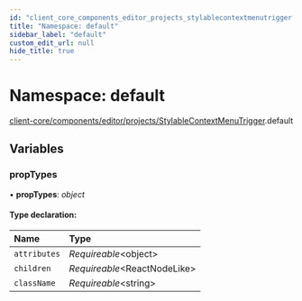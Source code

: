 ```yaml
---
id: "client_core_components_editor_projects_stylablecontextmenutrigger.default"
title: "Namespace: default"
sidebar_label: "default"
custom_edit_url: null
hide_title: true
---
```


# Namespace: default

[client-core/components/editor/projects/StylableContextMenuTrigger](client_core_components_editor_projects_stylablecontextmenutrigger.md).default

## Variables

### propTypes

• **propTypes**: *object*

#### Type declaration:

Name | Type |
:------ | :------ |
`attributes` | *Requireable*<object\> |
`children` | *Requireable*<ReactNodeLike\> |
`className` | *Requireable*<string\> |
